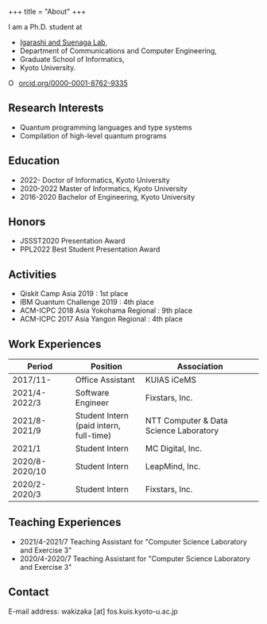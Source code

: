 +++
title = "About"
+++

I am a Ph.D. student at
* [Igarashi and Suenaga Lab](http://www.fos.kuis.kyoto-u.ac.jp/),
* Department of Communications and Computer Engineering,
* Graduate School of Informatics,
* Kyoto University.

<div itemscope="itemscope" itemtype="https://schema.org/Person"><a itemprop="sameAs" href="https://orcid.org/0000-0001-8762-9335" target="orcid.widget" rel="noopener noreferrer" style="vertical-align:top;"><img src="https://orcid.org/sites/default/files/images/orcid_16x16.png" style="width:1em;margin-right:.5em;" alt="ORCID iD icon"/>orcid.org/0000-0001-8762-9335</a></div>

## Research Interests
* Quantum programming languages and type systems
* Compilation of high-level quantum programs

## Education
* 2022- Doctor of Informatics, Kyoto University
* 2020-2022 Master of Informatics, Kyoto University
* 2016-2020 Bachelor of Engineering, Kyoto University

## Honors
* JSSST2020 Presentation Award
* PPL2022 Best Student Presentation Award

## Activities
* Qiskit Camp Asia 2019 : 1st place
* IBM Quantum Challenge 2019 : 4th place
* ACM-ICPC 2018 Asia Yokohama Regional : 9th place
* ACM-ICPC 2017 Asia Yangon Regional : 4th place

## Work Experiences

| Period | Position | Association |
| ------ | -------- | ----------- |
| 2017/11- | Office Assistant | KUIAS iCeMS |
| 2021/4-2022/3 | Software Engineer | Fixstars, Inc. |
| 2021/8-2021/9 | Student Intern <br>(paid intern, full-time) | NTT Computer & Data Science Laboratory |
| 2021/1 | Student Intern | MC Digital, Inc. |
| 2020/8-2020/10 | Student Intern | LeapMind, Inc. |
| 2020/2-2020/3 | Student Intern | Fixstars, Inc. |

## Teaching Experiences

* 2021/4-2021/7 Teaching Assistant for "Computer Science Laboratory and Exercise 3"
* 2020/4-2020/7 Teaching Assistant for "Computer Science Laboratory and Exercise 3"

## Contact

E-mail address: wakizaka [at] fos.kuis.kyoto-u.ac.jp
